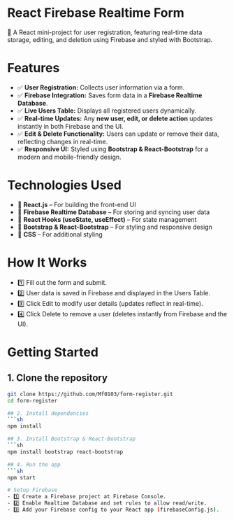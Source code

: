 # React Firebase Realtime Form
🚀 A React mini-project for user registration, featuring real-time data storage, editing, and deletion using Firebase and styled with Bootstrap.

# Features
- ✅ **User Registration:** Collects user information via a form.
- ✅ **Firebase Integration:** Saves form data in a **Firebase Realtime Database**.
- ✅ **Live Users Table:** Displays all registered users dynamically.
- ✅ **Real-time Updates:** Any **new user, edit, or delete action** updates instantly in both Firebase and the UI.
- ✅ **Edit & Delete Functionality:** Users can update or remove their data, reflecting changes in real-time.
- ✅ **Responsive UI:** Styled using **Bootstrap & React-Bootstrap** for a modern and mobile-friendly design.


# Technologies Used
- 🔹 **React.js** – For building the front-end UI
- 🔹 **Firebase Realtime Database** – For storing and syncing user data
- 🔹 **React Hooks (useState, useEffect)** – For state management
- 🔹 **Bootstrap & React-Bootstrap** – For styling and responsive design
- 🔹 **CSS** – For additional styling

# How It Works
- 1️⃣ Fill out the form and submit.
- 2️⃣ User data is saved in Firebase and displayed in the Users Table.
- 3️⃣ Click Edit to modify user details (updates reflect in real-time).
- 4️⃣ Click Delete to remove a user (deletes instantly from Firebase and the UI).


# Getting Started
## 1. Clone the repository
```sh
git clone https://github.com/Mf0103/form-register.git
cd form-register

## 2. Install dependencies
```sh
npm install

## 3. Install Bootstrap & React-Bootstrap
```sh
npm install bootstrap react-bootstrap

## 4. Run the app
```sh
npm start

# Setup Firebase
- 1️⃣ Create a Firebase project at Firebase Console.
- 2️⃣ Enable Realtime Database and set rules to allow read/write.
- 3️⃣ Add your Firebase config to your React app (firebaseConfig.js).

